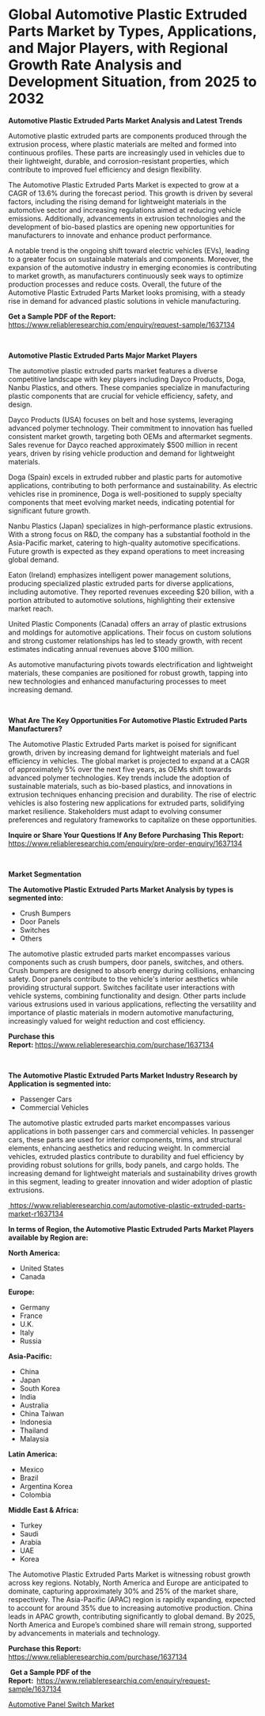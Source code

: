 <p><h1>Global Automotive Plastic Extruded Parts Market by Types, Applications, and Major Players, with Regional Growth Rate Analysis and Development Situation, from 2025 to 2032</h1></p><p><strong>Automotive Plastic Extruded Parts Market Analysis and Latest Trends</strong></p>
<p><p>Automotive plastic extruded parts are components produced through the extrusion process, where plastic materials are melted and formed into continuous profiles. These parts are increasingly used in vehicles due to their lightweight, durable, and corrosion-resistant properties, which contribute to improved fuel efficiency and design flexibility.</p><p>The Automotive Plastic Extruded Parts Market is expected to grow at a CAGR of 13.6% during the forecast period. This growth is driven by several factors, including the rising demand for lightweight materials in the automotive sector and increasing regulations aimed at reducing vehicle emissions. Additionally, advancements in extrusion technologies and the development of bio-based plastics are opening new opportunities for manufacturers to innovate and enhance product performance.</p><p>A notable trend is the ongoing shift toward electric vehicles (EVs), leading to a greater focus on sustainable materials and components. Moreover, the expansion of the automotive industry in emerging economies is contributing to market growth, as manufacturers continuously seek ways to optimize production processes and reduce costs. Overall, the future of the Automotive Plastic Extruded Parts Market looks promising, with a steady rise in demand for advanced plastic solutions in vehicle manufacturing.</p></p>
<p><strong>Get a Sample PDF of the Report:&nbsp;</strong> <a href="https://www.reliableresearchiq.com/enquiry/request-sample/1637134?utm_campaign=2463&utm_medium=2&utm_source=Github&utm_content=ia&utm_term=23032025&utm_id=automotive-plastic-extruded-parts">https://www.reliableresearchiq.com/enquiry/request-sample/1637134</a></p>
<p>&nbsp;</p>
<p><strong>Automotive Plastic Extruded Parts Major Market Players</strong></p>
<p><p>The automotive plastic extruded parts market features a diverse competitive landscape with key players including Dayco Products, Doga, Nanbu Plastics, and others. These companies specialize in manufacturing plastic components that are crucial for vehicle efficiency, safety, and design.</p><p>Dayco Products (USA) focuses on belt and hose systems, leveraging advanced polymer technology. Their commitment to innovation has fuelled consistent market growth, targeting both OEMs and aftermarket segments. Sales revenue for Dayco reached approximately $500 million in recent years, driven by rising vehicle production and demand for lightweight materials.</p><p>Doga (Spain) excels in extruded rubber and plastic parts for automotive applications, contributing to both performance and sustainability. As electric vehicles rise in prominence, Doga is well-positioned to supply specialty components that meet evolving market needs, indicating potential for significant future growth.</p><p>Nanbu Plastics (Japan) specializes in high-performance plastic extrusions. With a strong focus on R&D, the company has a substantial foothold in the Asia-Pacific market, catering to high-quality automotive specifications. Future growth is expected as they expand operations to meet increasing global demand.</p><p>Eaton (Ireland) emphasizes intelligent power management solutions, producing specialized plastic extruded parts for diverse applications, including automotive. They reported revenues exceeding $20 billion, with a portion attributed to automotive solutions, highlighting their extensive market reach.</p><p>United Plastic Components (Canada) offers an array of plastic extrusions and moldings for automotive applications. Their focus on custom solutions and strong customer relationships has led to steady growth, with recent estimates indicating annual revenues above $100 million.</p><p>As automotive manufacturing pivots towards electrification and lightweight materials, these companies are positioned for robust growth, tapping into new technologies and enhanced manufacturing processes to meet increasing demand.</p></p>
<p>&nbsp;</p>
<p><strong>What Are The Key Opportunities For Automotive Plastic Extruded Parts Manufacturers?</strong></p>
<p><p>The Automotive Plastic Extruded Parts market is poised for significant growth, driven by increasing demand for lightweight materials and fuel efficiency in vehicles. The global market is projected to expand at a CAGR of approximately 5% over the next five years, as OEMs shift towards advanced polymer technologies. Key trends include the adoption of sustainable materials, such as bio-based plastics, and innovations in extrusion techniques enhancing precision and durability. The rise of electric vehicles is also fostering new applications for extruded parts, solidifying market resilience. Stakeholders must adapt to evolving consumer preferences and regulatory frameworks to capitalize on these opportunities.</p></p>
<p><strong>Inquire or Share Your Questions If Any Before Purchasing This Report:</strong> <a href="https://www.reliableresearchiq.com/enquiry/pre-order-enquiry/1637134?utm_campaign=2463&utm_medium=2&utm_source=Github&utm_content=ia&utm_term=23032025&utm_id=automotive-plastic-extruded-parts">https://www.reliableresearchiq.com/enquiry/pre-order-enquiry/1637134</a></p>
<p>&nbsp;</p>
<p><strong>Market Segmentation</strong></p>
<p><strong>The Automotive Plastic Extruded Parts Market Analysis by types is segmented into:</strong></p>
<p><ul><li>Crush Bumpers</li><li>Door Panels</li><li>Switches</li><li>Others</li></ul></p>
<p><p>The automotive plastic extruded parts market encompasses various components such as crush bumpers, door panels, switches, and others. Crush bumpers are designed to absorb energy during collisions, enhancing safety. Door panels contribute to the vehicle's interior aesthetics while providing structural support. Switches facilitate user interactions with vehicle systems, combining functionality and design. Other parts include various extrusions used in various applications, reflecting the versatility and importance of plastic materials in modern automotive manufacturing, increasingly valued for weight reduction and cost efficiency.</p></p>
<p><strong>Purchase this Report:&nbsp;</strong><a href="https://www.reliableresearchiq.com/purchase/1637134?utm_campaign=2463&utm_medium=2&utm_source=Github&utm_content=ia&utm_term=23032025&utm_id=automotive-plastic-extruded-parts">https://www.reliableresearchiq.com/purchase/1637134</a></p>
<p>&nbsp;</p>
<p><strong>The Automotive Plastic Extruded Parts Market Industry Research by Application is segmented into:</strong></p>
<p><ul><li>Passenger Cars</li><li>Commercial Vehicles</li></ul></p>
<p><p>The automotive plastic extruded parts market encompasses various applications in both passenger cars and commercial vehicles. In passenger cars, these parts are used for interior components, trims, and structural elements, enhancing aesthetics and reducing weight. In commercial vehicles, extruded plastics contribute to durability and fuel efficiency by providing robust solutions for grills, body panels, and cargo holds. The increasing demand for lightweight materials and sustainability drives growth in this segment, leading to greater innovation and wider adoption of plastic extrusions.</p></p>
<p><a href="https://www.reliableresearchiq.com/automotive-plastic-extruded-parts-market-r1637134?utm_campaign=2463&utm_medium=2&utm_source=Github&utm_content=ia&utm_term=23032025&utm_id=automotive-plastic-extruded-parts">&nbsp;https://www.reliableresearchiq.com/automotive-plastic-extruded-parts-market-r1637134</a></p>
<p><strong>In terms of Region, the Automotive Plastic Extruded Parts Market Players available by Region are:</strong></p>
<p>
    <p> <strong> North America: </strong>
        <ul>
            <li>United States</li>
            <li>Canada</li>
        </ul>
        </p> 
    <p> <strong> Europe: </strong>
        <ul>
            <li>Germany</li>
            <li>France</li>
            <li>U.K.</li>
            <li>Italy</li>
            <li>Russia</li>
        </ul>
        </p> 
    <p> <strong> Asia-Pacific: </strong>
        <ul>
            <li>China</li>
            <li>Japan</li>
            <li>South Korea</li>
            <li>India</li>
            <li>Australia</li>
            <li>China Taiwan</li>
            <li>Indonesia</li>
            <li>Thailand</li>
            <li>Malaysia</li>
        </ul>
        </p> 
    <p> <strong> Latin America: </strong>
        <ul>
            <li>Mexico</li>
            <li>Brazil</li>
            <li>Argentina Korea</li>
            <li>Colombia</li>
        </ul>
        </p> 
    <p> <strong> Middle East & Africa: </strong>
        <ul>
            <li>Turkey</li>
            <li>Saudi</li>
            <li>Arabia</li>
            <li>UAE</li>
            <li>Korea</li>
        </ul>
    </p>
    </p>
<p><p>The Automotive Plastic Extruded Parts Market is witnessing robust growth across key regions. Notably, North America and Europe are anticipated to dominate, capturing approximately 30% and 25% of the market share, respectively. The Asia-Pacific (APAC) region is rapidly expanding, expected to account for around 35% due to increasing automotive production. China leads in APAC growth, contributing significantly to global demand. By 2025, North America and Europe’s combined share will remain strong, supported by advancements in materials and technology.</p></p>
<p><strong>Purchase this Report: </strong><a href="https://www.reliableresearchiq.com/purchase/1637134?utm_campaign=2463&utm_medium=2&utm_source=Github&utm_content=ia&utm_term=23032025&utm_id=automotive-plastic-extruded-parts">https://www.reliableresearchiq.com/purchase/1637134</a></p>
<p>&nbsp;<strong>Get a Sample PDF of the Report:&nbsp;&nbsp;</strong><a href="https://www.reliableresearchiq.com/enquiry/request-sample/1637134?utm_campaign=2463&utm_medium=2&utm_source=Github&utm_content=ia&utm_term=23032025&utm_id=automotive-plastic-extruded-parts">https://www.reliableresearchiq.com/enquiry/request-sample/1637134</a></p>
<p><strong></strong></p>
<p><p><a href="https://github.com/hillsmyung726/Market-Research-Report-List-1/blob/main/automotive-panel-switch-market.md?utm_campaign=2463&utm_medium=2&utm_source=Github&utm_content=ia&utm_term=23032025&utm_id=automotive-plastic-extruded-parts">Automotive Panel Switch Market</a></p></p>